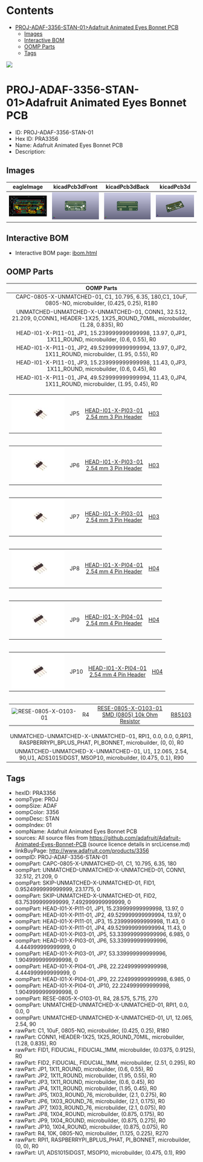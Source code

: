 



Contents
========

* [PROJ-ADAF-3356-STAN-01>Adafruit Animated Eyes Bonnet PCB](#proj-adaf-3356-stan-01adafruit-animated-eyes-bonnet-pcb)
	* [Images](#images)
	* [Interactive BOM](#interactive-bom)
	* [OOMP Parts](#oomp-parts)
	* [Tags](#tags)
  
![][im]
# PROJ-ADAF-3356-STAN-01>Adafruit Animated Eyes Bonnet PCB

- ID: PROJ-ADAF-3356-STAN-01
- Hex ID: PRA3356
- Name: Adafruit Animated Eyes Bonnet PCB
- Description: 

## Images
  
  

|eagleImage|kicadPcb3dFront|kicadPcb3dBack|kicadPcb3d|
| :---: | :---: | :---: | :---: |
|[![eagleImage](eagleImage_140.png)](eagleImage_600.png)|[![kicadPcb3dFront](kicadPcb3dFront_140.png)](kicadPcb3dFront_600.png)|[![kicadPcb3dBack](kicadPcb3dBack_140.png)](kicadPcb3dBack_600.png)|[![kicadPcb3d](kicadPcb3d_140.png)](kicadPcb3d_600.png)|

## Interactive BOM

- Interactive BOM page: [ibom.html](kicad/bom/ibom.html)

## OOMP Parts
  

|OOMP Parts|
| :---: |
|CAPC-0805-X-UNMATCHED-01, C1, 10.795, 6.35, 180,C1, 10uF, 0805-NO, microbuilder, (0.425, 0.25), R180|
|UNMATCHED-UNMATCHED-X-UNMATCHED-01, CONN1, 32.512, 21.209, 0,CONN1, HEADER-1X25, 1X25_ROUND_70MIL, microbuilder, (1.28, 0.835), R0|
|HEAD-I01-X-PI11-01, JP1, 15.239999999999998, 13.97, 0,JP1, 1X11_ROUND, microbuilder, (0.6, 0.55), R0|
|HEAD-I01-X-PI11-01, JP2, 49.529999999999994, 13.97, 0,JP2, 1X11_ROUND, microbuilder, (1.95, 0.55), R0|
|HEAD-I01-X-PI11-01, JP3, 15.239999999999998, 11.43, 0,JP3, 1X11_ROUND, microbuilder, (0.6, 0.45), R0|
|HEAD-I01-X-PI11-01, JP4, 49.529999999999994, 11.43, 0,JP4, 1X11_ROUND, microbuilder, (1.95, 0.45), R0|
|<table><tr><td>![HEAD-I01-X-PI03-01](https://raw.githubusercontent.com/oomlout/oomlout_OOMP_parts/main/HEAD-I01-X-PI03-01/image_140.jpg)</td><td> JP5</td><td>[HEAD-I01-X-PI03-01<br>2.54 mm 3 Pin Header](https://github.com/oomlout/oomlout_OOMP_parts/tree/main/HEAD-I01-X-PI03-01/)</td><td>[H03](https://github.com/oomlout/oomlout_OOMP_parts/tree/main/HEAD-I01-X-PI03-01/)</td></tr></table>|
|<table><tr><td>![HEAD-I01-X-PI03-01](https://raw.githubusercontent.com/oomlout/oomlout_OOMP_parts/main/HEAD-I01-X-PI03-01/image_140.jpg)</td><td> JP6</td><td>[HEAD-I01-X-PI03-01<br>2.54 mm 3 Pin Header](https://github.com/oomlout/oomlout_OOMP_parts/tree/main/HEAD-I01-X-PI03-01/)</td><td>[H03](https://github.com/oomlout/oomlout_OOMP_parts/tree/main/HEAD-I01-X-PI03-01/)</td></tr></table>|
|<table><tr><td>![HEAD-I01-X-PI03-01](https://raw.githubusercontent.com/oomlout/oomlout_OOMP_parts/main/HEAD-I01-X-PI03-01/image_140.jpg)</td><td> JP7</td><td>[HEAD-I01-X-PI03-01<br>2.54 mm 3 Pin Header](https://github.com/oomlout/oomlout_OOMP_parts/tree/main/HEAD-I01-X-PI03-01/)</td><td>[H03](https://github.com/oomlout/oomlout_OOMP_parts/tree/main/HEAD-I01-X-PI03-01/)</td></tr></table>|
|<table><tr><td>![HEAD-I01-X-PI04-01](https://raw.githubusercontent.com/oomlout/oomlout_OOMP_parts/main/HEAD-I01-X-PI04-01/image_140.jpg)</td><td> JP8</td><td>[HEAD-I01-X-PI04-01<br>2.54 mm 4 Pin Header](https://github.com/oomlout/oomlout_OOMP_parts/tree/main/HEAD-I01-X-PI04-01/)</td><td>[H04](https://github.com/oomlout/oomlout_OOMP_parts/tree/main/HEAD-I01-X-PI04-01/)</td></tr></table>|
|<table><tr><td>![HEAD-I01-X-PI04-01](https://raw.githubusercontent.com/oomlout/oomlout_OOMP_parts/main/HEAD-I01-X-PI04-01/image_140.jpg)</td><td> JP9</td><td>[HEAD-I01-X-PI04-01<br>2.54 mm 4 Pin Header](https://github.com/oomlout/oomlout_OOMP_parts/tree/main/HEAD-I01-X-PI04-01/)</td><td>[H04](https://github.com/oomlout/oomlout_OOMP_parts/tree/main/HEAD-I01-X-PI04-01/)</td></tr></table>|
|<table><tr><td>![HEAD-I01-X-PI04-01](https://raw.githubusercontent.com/oomlout/oomlout_OOMP_parts/main/HEAD-I01-X-PI04-01/image_140.jpg)</td><td> JP10</td><td>[HEAD-I01-X-PI04-01<br>2.54 mm 4 Pin Header](https://github.com/oomlout/oomlout_OOMP_parts/tree/main/HEAD-I01-X-PI04-01/)</td><td>[H04](https://github.com/oomlout/oomlout_OOMP_parts/tree/main/HEAD-I01-X-PI04-01/)</td></tr></table>|
|<table><tr><td>![RESE-0805-X-O103-01](https://raw.githubusercontent.com/oomlout/oomlout_OOMP_parts/main/RESE-0805-X-O103-01/image_140.jpg)</td><td> R4</td><td>[RESE-0805-X-O103-01<br>SMD (0805) 10k Ohm Resistor](https://github.com/oomlout/oomlout_OOMP_parts/tree/main/RESE-0805-X-O103-01/)</td><td>[R85103](https://github.com/oomlout/oomlout_OOMP_parts/tree/main/RESE-0805-X-O103-01/)</td></tr></table>|
|UNMATCHED-UNMATCHED-X-UNMATCHED-01, RPI1, 0.0, 0.0, 0,RPI1, RASPBERRYPI_BPLUS_PHAT, PI_BONNET, microbuilder, (0, 0), R0|
|UNMATCHED-UNMATCHED-X-UNMATCHED-01, U1, 12.065, 2.54, 90,U1, ADS1015IDGST, MSOP10, microbuilder, (0.475, 0.1), R90|

## Tags

- hexID: PRA3356
- oompType: PROJ
- oompSize: ADAF
- oompColor: 3356
- oompDesc: STAN
- oompIndex: 01
- oompName: Adafruit Animated Eyes Bonnet PCB
- sources: All source files from https://github.com/adafruit/Adafruit-Animated-Eyes-Bonnet-PCB (source licence details in srcLicense.md)
- linkBuyPage: http://www.adafruit.com/products/3356
- oompID: PROJ-ADAF-3356-STAN-01
- oompPart: CAPC-0805-X-UNMATCHED-01, C1, 10.795, 6.35, 180
- oompPart: UNMATCHED-UNMATCHED-X-UNMATCHED-01, CONN1, 32.512, 21.209, 0
- oompPart: SKIP-UNMATCHED-X-UNMATCHED-01, FID1, 0.9524999999999999, 23.1775, 0
- oompPart: SKIP-UNMATCHED-X-UNMATCHED-01, FID2, 63.75399999999999, 7.492999999999999, 0
- oompPart: HEAD-I01-X-PI11-01, JP1, 15.239999999999998, 13.97, 0
- oompPart: HEAD-I01-X-PI11-01, JP2, 49.529999999999994, 13.97, 0
- oompPart: HEAD-I01-X-PI11-01, JP3, 15.239999999999998, 11.43, 0
- oompPart: HEAD-I01-X-PI11-01, JP4, 49.529999999999994, 11.43, 0
- oompPart: HEAD-I01-X-PI03-01, JP5, 53.339999999999996, 6.985, 0
- oompPart: HEAD-I01-X-PI03-01, JP6, 53.339999999999996, 4.444999999999999, 0
- oompPart: HEAD-I01-X-PI03-01, JP7, 53.339999999999996, 1.9049999999999998, 0
- oompPart: HEAD-I01-X-PI04-01, JP8, 22.224999999999998, 4.444999999999999, 0
- oompPart: HEAD-I01-X-PI04-01, JP9, 22.224999999999998, 6.985, 0
- oompPart: HEAD-I01-X-PI04-01, JP10, 22.224999999999998, 1.9049999999999998, 0
- oompPart: RESE-0805-X-O103-01, R4, 28.575, 5.715, 270
- oompPart: UNMATCHED-UNMATCHED-X-UNMATCHED-01, RPI1, 0.0, 0.0, 0
- oompPart: UNMATCHED-UNMATCHED-X-UNMATCHED-01, U1, 12.065, 2.54, 90
- rawPart: C1, 10uF, 0805-NO, microbuilder, (0.425, 0.25), R180
- rawPart: CONN1, HEADER-1X25, 1X25_ROUND_70MIL, microbuilder, (1.28, 0.835), R0
- rawPart: FID1, FIDUCIAL, FIDUCIAL_1MM, microbuilder, (0.0375, 0.9125), R0
- rawPart: FID2, FIDUCIAL, FIDUCIAL_1MM, microbuilder, (2.51, 0.295), R0
- rawPart: JP1, 1X11_ROUND, microbuilder, (0.6, 0.55), R0
- rawPart: JP2, 1X11_ROUND, microbuilder, (1.95, 0.55), R0
- rawPart: JP3, 1X11_ROUND, microbuilder, (0.6, 0.45), R0
- rawPart: JP4, 1X11_ROUND, microbuilder, (1.95, 0.45), R0
- rawPart: JP5, 1X03_ROUND_76, microbuilder, (2.1, 0.275), R0
- rawPart: JP6, 1X03_ROUND_76, microbuilder, (2.1, 0.175), R0
- rawPart: JP7, 1X03_ROUND_76, microbuilder, (2.1, 0.075), R0
- rawPart: JP8, 1X04_ROUND, microbuilder, (0.875, 0.175), R0
- rawPart: JP9, 1X04_ROUND, microbuilder, (0.875, 0.275), R0
- rawPart: JP10, 1X04_ROUND, microbuilder, (0.875, 0.075), R0
- rawPart: R4, 10K, 0805-NO, microbuilder, (1.125, 0.225), R270
- rawPart: RPI1, RASPBERRYPI_BPLUS_PHAT, PI_BONNET, microbuilder, (0, 0), R0
- rawPart: U1, ADS1015IDGST, MSOP10, microbuilder, (0.475, 0.1), R90



[im]: kicadPcb3d_450.png
